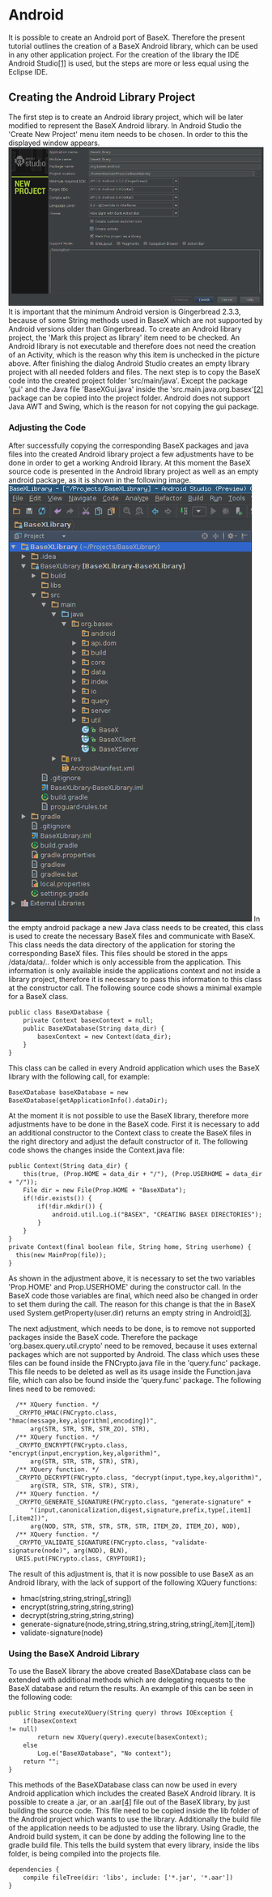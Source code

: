 
# Android
 


 
It is possible to create an Android port of BaseX. Therefore the present tutorial outlines the creation of a BaseX Android library, which can be used in any other application project. For the creation of the library the IDE Android Studio[[1]](http://developer.android.com/sdk/installing/studio.html) is used, but the steps are more or less equal using the Eclipse IDE. 

 
## Creating the Android Library Project 

The first step is to create an Android library project, which will be later modified to represent the BaseX Android library. In Android Studio the 'Create New Project' menu item needs to be chosen. In order to this the displayed window appears. ![Android-studio-new-project-dialog.png](img/Android-studio-new-project-dialog.png) It is important that the minimum Android version is Gingerbread 2.3.3, because of some String methods used in BaseX which are not supported by Android versions older than Gingerbread. To create an Android library project, the 'Mark this project as library' item need to be checked. An Android library is not executable and therefore does not need the creation of an Activity, which is the reason why this item is unchecked in the picture above. After finishing the dialog Android Studio creates an empty library project with all needed folders and files. The next step is to copy the BaseX code into the created project folder 'src/main/java'. Except the package 'gui' and the Java file 'BaseXGui.java' inside the 'src.main.java.org.basex'[[2]](https://github.com/BaseXdb/basex/tree/master/basex-core/src/main/java/org/basex) package can be copied into the project folder. Android does not support Java AWT and Swing, which is the reason for not copying the gui package. 


### Adjusting the Code 

After successfully copying the corresponding BaseX packages and java files into the created Android library project a few adjustments have to be done in order to get a working Android library. At this moment the BaseX source code is presented in the Android library project as well as an empty android package, as it is shown in the following image. ![Library-project-after-copying.png](img/Library-project-after-copying.png) In the empty android package a new Java class needs to be created, this class is used to create the necessary BaseX files and communicate with BaseX. This class needs the data directory of the application for storing the corresponding BaseX files. This files should be stored in the apps /data/data/.. folder which is only accessible from the application. This information is only available inside the applications context and not inside a library project, therefore it is necessary to pass this information to this class at the constructor call. The following source code shows a minimal example for a BaseX class. 


    public class BaseXDatabase {
    	private Context basexContext = null;
    	public BaseXDatabase(String data_dir) {
    		basexContext = new Context(data_dir);
    	}
    }


This class can be called in every Android application which uses the BaseX library with the following call, for example: 


    BaseXDatabase baseXDatabase = new BaseXDatabase(getApplicationInfo().dataDir);


At the moment it is not possible to use the BaseX library, therefore more adjustments have to be done in the BaseX code. First it is necessary to add an additional constructor to the Context class to create the BaseX files in the right directory and adjust the default constructor of it. The following code shows the changes inside the Context.java file: 


    public Context(String data_dir) {
    	this(true, (Prop.HOME = data_dir + "/"), (Prop.USERHOME = data_dir + "/"));	
    	File dir = new File(Prop.HOME + "BaseXData");
    	if(!dir.exists()) {
    		if(!dir.mkdir()) {
    			android.util.Log.i("BASEX", "CREATING BASEX DIRECTORIES");
    		}  
    	}
    }
    private Context(final boolean file, String home, String userhome) {
      this(new MainProp(file));
    }


As shown in the adjustment above, it is necessary to set the two variables 'Prop.HOME' and Prop.USERHOME' during the constructor call. In the BaseX code those variables are final, which need also be changed in order to set them during the call. The reason for this change is that the in BaseX used System.getProperty(user.dir) returns an empty string in Android[[3]](http://developer.android.com/reference/java/lang/System.html#getProperty(java.lang.String)). 


The next adjustment, which needs to be done, is to remove not supported packages inside the BaseX code. Therefore the package 'org.basex.query.util.crypto' need to be removed, because it uses external packages which are not supported by Android. The class which uses these files can be found inside the FNCrypto.java file in the 'query.func' package. This file needs to be deleted as well as its usage inside the Function.java file, which can also be found inside the 'query.func' package. The following lines need to be removed: 


      /** XQuery function. */
      _CRYPTO_HMAC(FNCrypto.class, "hmac(message,key,algorithm[,encoding])",
          arg(STR, STR, STR, STR_ZO), STR),
      /** XQuery function. */
      _CRYPTO_ENCRYPT(FNCrypto.class, "encrypt(input,encryption,key,algorithm)",
          arg(STR, STR, STR, STR), STR),
      /** XQuery function. */
      _CRYPTO_DECRYPT(FNCrypto.class, "decrypt(input,type,key,algorithm)",
          arg(STR, STR, STR, STR), STR),
      /** XQuery function. */
      _CRYPTO_GENERATE_SIGNATURE(FNCrypto.class, "generate-signature" +
          "(input,canonicalization,digest,signature,prefix,type[,item1][,item2])",
          arg(NOD, STR, STR, STR, STR, STR, ITEM_ZO, ITEM_ZO), NOD),
      /** XQuery function. */
      _CRYPTO_VALIDATE_SIGNATURE(FNCrypto.class, "validate-signature(node)", arg(NOD), BLN),
      URIS.put(FNCrypto.class, CRYPTOURI);


The result of this adjustment is, that it is now possible to use BaseX as an Android library, with the lack of support of the following XQuery functions: 

 * hmac(string,string,string[,string]) 
 * encrypt(string,string,string,string) 
 * decrypt(string,string,string,string) 
 * generate-signature(node,string,string,string,string,string[,item][,item]) 
 * validate-signature(node) 

### Using the BaseX Android Library 

To use the BaseX library the above created BaseXDatabase class can be extended with additional methods which are delegating requests to the BaseX database and return the results. An example of this can be seen in the following code: 


    public String executeXQuery(String query) throws IOException {
    	if(basexContext
    != null)
    		return new XQuery(query).execute(basexContext);
    	else
    		Log.e("BaseXDatabase", "No context");
    	return "";
    }


This methods of the BaseXDatabase class can now be used in every Android application which includes the created BaseX Android library. It is possible to create a .jar, or an .aar[[4]](http://tools.android.com/tech-docs/new-build-system/aar-format) file out of the BaseX library, by just building the source code. This file need to be copied inside the lib folder of the Android project which wants to use the library. Additionally the build file of the application needs to be adjusted to use the library. Using Gradle, the Android build system, it can be done by adding the following line to the gradle build file. This tells the build system that every library, inside the libs folder, is being compiled into the projects file. 


    dependencies {
        compile fileTree(dir: 'libs', include: ['*.jar', '*.aar'])
    }

